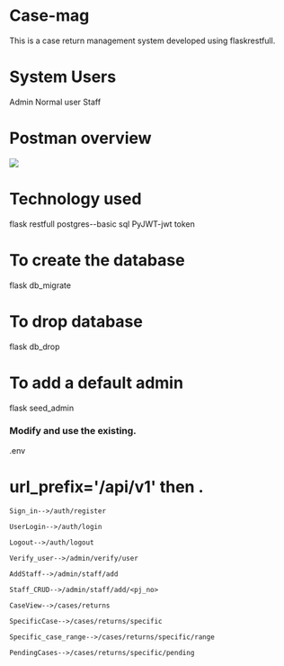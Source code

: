 # Case-mag
This is a case return management system developed using flaskrestfull.
# System Users
 Admin
 Normal user
 Staff
# Postman overview
 
<img src="/home/bafiam/pycharmProject_andela/Case-mag/postman.png"/> 



# Technology used
 flask restfull
 postgres--basic sql
 PyJWT-jwt token

# To create the database
  flask db_migrate

# To drop database
  flask db_drop

# To add a default admin
   flask seed_admin

### Modify and use the existing.
   .env 

# url_prefix='/api/v1' then .
    Sign_in-->/auth/register
    
    UserLogin-->/auth/login

    Logout-->/auth/logout

    Verify_user-->/admin/verify/user

    AddStaff-->/admin/staff/add

    Staff_CRUD-->/admin/staff/add/<pj_no>

    CaseView-->/cases/returns

    SpecificCase-->/cases/returns/specific

    Specific_case_range-->/cases/returns/specific/range

    PendingCases-->/cases/returns/specific/pending

